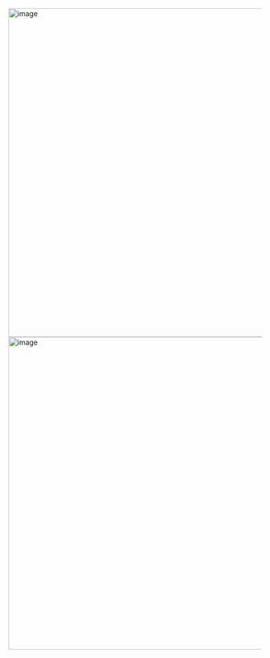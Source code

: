 <img width="653" alt="image" src="https://github.com/user-attachments/assets/2050f944-0dad-411b-b0fe-66256ffde5b1">

<img width="621" alt="image" src="https://github.com/user-attachments/assets/613a4a47-f456-4f6f-b359-a8040c31d179">

